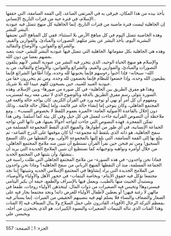 ------------------------------------------------------------------------

يأخذ بيده من هذا المكان، فيرقى به في المرتقى الصاعد، إلى القمة السامقة،
التي حققها الإسلام، في فترة حية من فترات التاريخ الإنساني..  
إن الجاهلية ليست فترة ماضية من فترات التاريخ. إنما الجاهلية كل منهج
تتمثل فيه عبودية البشر للبشر.  
وهذه الخاصية تتمثل اليوم في كل مناهج الأرض بلا استثناء. ففي كل المناهج
التي تعتنقها البشرية اليوم، يأخذ البشر عن بشر مثلهم: التصورات والمبادئ،
والموازين والقيم، والشرائع والقوانين، والأوضاع والتقاليد.  
وهذه هي الجاهلية بكل مقوماتها. الجاهلية التي تتمثل فيها عبودية البشر
للبشر، حيث يتعبد بعضهم بعضا من دون الله.  
والإسلام هو منهج الحياة الوحيد، الذي يتحرر فيه البشر من عبودية البشر.
لأنهم يتلقون التصورات والمبادئ، والموازين والقيم، والشرائع والقوانين،
والأوضاع والتقاليد، من يد الله- سبحانه- فإذا أحنوا رءوسهم فإنما يحنونها
لله وحده، وإذا أطاعوا الشرائع فإنما يطيعون الله وحده، وإذا خضعوا للنظام
فإنما يخضعون لله وحده. ومن ثم يتحررون حقا من عبودية العبيد للعبيد، حين
يصبحون كلهم عبيدا لله بلا شريك.  
وهذا هو مفرق الطريق بين الجاهلية- في كل صورة من صورها- وبين الإسلام.
وهذه السورة تتولى رسم مفرق الطريق بالدقة وبالوضوح الذي لا تبقى معه ريبة
لمستريب.  
ومفهوم أن كل أمر أو نهي أو توجيه ورد في القرآن الكريم، كان يواجه حالة
واقعة في المجتمع الجاهلي، وكان يتوخى إما إنشاء حالة غير قائمة، وإما
إبطال حالة قائمة.. وذلك دون إخلال بالقاعدة الأصولية العامة: «العبرة
بعموم اللفظ لا بخصوص السبب» .. ومع ملاحظة أن النصوص القرآنية جاءت لتعمل
في كل جيل وفي كل بيئة كما أسلفنا. وفي هذا تمكن المعجزة. فهذه النصوص التي
جاءت لتواجه أحوالا بعينها، هي ذاتها التي تواجه الجماعة الإنسانية، في أي
طور من أطوارها. والمنهج الذي التقط المجموعة المسلمة من سفح الجاهلية، هو
ذاته الذي يلتقط أية مجموعة- أيا كان موقفها على الدرج الصاعد- ثم يبلغ بها
إلى القمة السامقة، التي بلغ إليها بالمجموعة الأولى، يوم التقطها من ذلك
السفح السحيق! ومن ثم فنحن حين نقرأ القرآن نستطيع أن نتبين منه ملامح
المجتمع الجاهلي، من خلال أوامره ونواهيه وتوجيهاته كما نستطيع أن نتبين
الملامح الجديدة التي يريد أن ينشئها، وأن يثبتها في المجتمع الجديد..  
فماذا نحن واجدون- في هذه السورة- من ملامح المجتمع الجاهلي التي ظلت راسبة
في الجماعة المسلمة، منذ أن التقطها المنهج الرباني من سفح الجاهلية؟ وماذا
نحن واجدون من الملامح الجديدة التي يراد إنشاؤها في المجتمع الإسلامي
الجديد وتثبيتها! إننا نجد مجتمعا تؤكل فيه حقوق الأيتام- وبخاصة اليتمات-
في حجور الأهل والأولياء والأوصياء، ويستبدل الخبيث منها بالطيب، ويعمل
فيها بالإسراف والطمع، خيفة أن يكبر اليتامى فيستردوها! وتحبس فيه الصغيرات
من ذوات المال، ليتخذهن الأولياء زوجات، طمعا في مالهن لا رغبة فيهن! أو
يعطين لأطفال الأولياء للغرض ذاته! ونجد مجتمعا يجار فيه على الصغار
والضعاف والنساء فلا يسلم لهم فيه بنصيبهم الحقيقي من الميراث. إنما يستأثر
فيه بمعظم التركة الرجال الأقوياء، القادرون على حمل السلاح ولا ينال
الضعاف فيه إلا الفتات.  
وهذا الفتات الذي تناله اليتيمات الصغيرات والنسوة الكبيرات، هو الذي
يحتجزن من أجله، ويحبسن على

------------------------------------------------------------------------

الجزء: 1 ¦ الصفحة: 557
